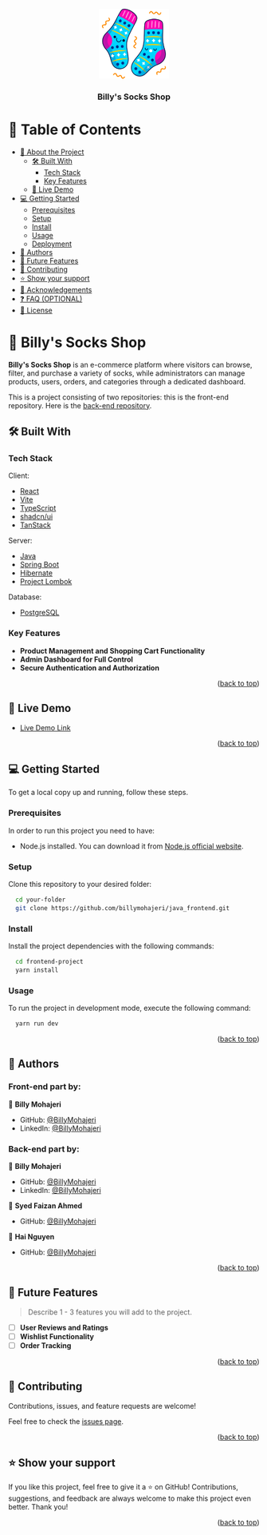 <a name="readme-top"></a>

<div align="center">
  <img src="./src/assets/logo.png" alt="logo" width="140"  height="auto" />
  <br/>
  <h3><b>Billy's Socks Shop</b></h3>
</div>

# 📗 Table of Contents

- [📖 About the Project](#about-project)
  - [🛠 Built With](#built-with)
    - [Tech Stack](#tech-stack)
    - [Key Features](#key-features)
  - [🚀 Live Demo](#live-demo)
- [💻 Getting Started](#getting-started)
  - [Prerequisites](#prerequisites)
  - [Setup](#setup)
  - [Install](#install)
  - [Usage](#usage)
  - [Deployment](#deployment)
- [👥 Authors](#authors)
- [🔭 Future Features](#future-features)
- [🤝 Contributing](#contributing)
- [⭐️ Show your support](#support)
- [🙏 Acknowledgements](#acknowledgements)
- [❓ FAQ (OPTIONAL)](#faq)
- [📝 License](#license)

# 📖 Billy's Socks Shop <a name="about-project"></a>

**Billy's Socks Shop** is an e-commerce platform where visitors can browse, filter, and purchase a variety of socks, while administrators can manage products, users, orders, and categories through a dedicated dashboard.

This is a project consisting of two repositories: this is the front-end repository. Here is the [back-end repository](https://github.com/billymohajeri/java-ecommerce-backend_2).

## 🛠 Built With <a name="built-with"></a>

### Tech Stack <a name="tech-stack"></a>


<summary>Client:</summary>
<ul>
    <li><a href="https://react.dev/">React</a></li>
    <li><a href="https://vitejs.dev/">Vite</a></li>
    <li><a href="https://www.typescriptlang.org/">TypeScript</a></li>
    <li><a href="https://ui.shadcn.com/">shadcn/ui</a></li>
    <li><a href="https://tanstack.com/">TanStack</a></li>
</ul>

<summary>Server:</summary>
<ul>
   <li><a href="https://www.w3schools.com/java/java_intro.asp">Java</a></li>
    <li><a href="https://spring.io/projects/spring-boot">Spring Boot</a></li>
    <li><a href="https://hibernate.org/">Hibernate</a></li>
    <li><a href="https://projectlombok.org/">Project Lombok</a></li>
</ul>

<summary>Database:</summary>
<ul>
    <li><a href="https://www.postgresql.org/">PostgreSQL</a></li>
</ul>


### Key Features <a name="key-features"></a>

- **Product Management and Shopping Cart Functionality**
- **Admin Dashboard for Full Control**
- **Secure Authentication and Authorization**

<p align="right">(<a href="#readme-top">back to top</a>)</p>

## 🚀 Live Demo <a name="live-demo"></a>

- [Live Demo Link](https://fs18-java-frontend-two.vercel.app/)

<p align="right">(<a href="#readme-top">back to top</a>)</p>

## 💻 Getting Started <a name="getting-started"></a>

To get a local copy up and running, follow these steps.

### Prerequisites

In order to run this project you need to have:
- Node.js installed. You can download it from [Node.js official website](https://nodejs.org/en).

### Setup

Clone this repository to your desired folder:

```sh
  cd your-folder
  git clone https://github.com/billymohajeri/java_frontend.git

```

### Install

Install the project dependencies with the following commands:

```sh
  cd frontend-project
  yarn install
```

### Usage

To run the project in development mode, execute the following command:

```sh
  yarn run dev
```

<p align="right">(<a href="#readme-top">back to top</a>)</p>

## 👥 Authors <a name="authors"></a>

### Front-end part by:

👤 **Billy Mohajeri**

- GitHub: [@BillyMohajeri](https://github.com/billymohajeri)
- LinkedIn: [@BillyMohajeri](https://www.linkedin.com/in/billymohajeri)

### Back-end part by:

👤 **Billy Mohajeri**

- GitHub: [@BillyMohajeri](https://github.com/billymohajeri)
- LinkedIn: [@BillyMohajeri](https://www.linkedin.com/in/billymohajeri)

👤 **Syed Faizan Ahmed**

- GitHub: [@BillyMohajeri](https://github.com/Faizan-ah)

👤 **Hai Nguyen**

- GitHub: [@BillyMohajeri](https://github.com/HarryNg)

<p align="right">(<a href="#readme-top">back to top</a>)</p>

## 🔭 Future Features <a name="future-features"></a>

> Describe 1 - 3 features you will add to the project.

- [ ] **User Reviews and Ratings**
- [ ] **Wishlist Functionality**
- [ ] **Order Tracking**

<p align="right">(<a href="#readme-top">back to top</a>)</p>

## 🤝 Contributing <a name="contributing"></a>

Contributions, issues, and feature requests are welcome!

Feel free to check the [issues page](../../issues/).

<p align="right">(<a href="#readme-top">back to top</a>)</p>

## ⭐️ Show your support <a name="support"></a>

If you like this project, feel free to give it a ⭐️ on GitHub! Contributions, suggestions, and feedback are always welcome to make this project even better. Thank you!

<p align="right">(<a href="#readme-top">back to top</a>)</p>